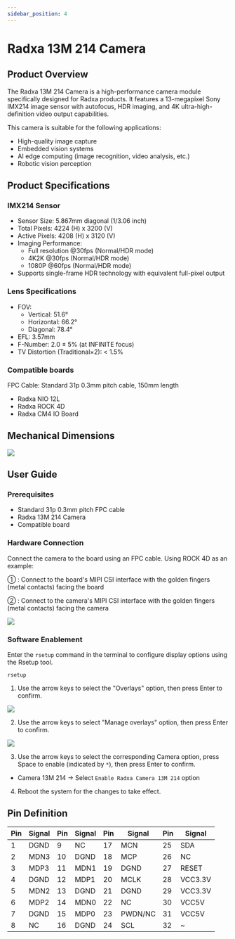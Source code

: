 ```yaml
---
sidebar_position: 4
---
```


# Radxa 13M 214 Camera

## Product Overview

The Radxa 13M 214 Camera is a high-performance camera module specifically designed for Radxa products. It features a 13-megapixel Sony IMX214 image sensor with autofocus, HDR imaging, and 4K ultra-high-definition video output capabilities.

This camera is suitable for the following applications:

- High-quality image capture
- Embedded vision systems
- AI edge computing (image recognition, video analysis, etc.)
- Robotic vision perception

## Product Specifications

### IMX214 Sensor

- Sensor Size: 5.867mm diagonal (1/3.06 inch)
- Total Pixels: 4224 (H) x 3200 (V)
- Active Pixels: 4208 (H) x 3120 (V)
- Imaging Performance:
  - Full resolution @30fps (Normal/HDR mode)
  - 4K2K @30fps (Normal/HDR mode)
  - 1080P @60fps (Normal/HDR mode)
- Supports single-frame HDR technology with equivalent full-pixel output

### Lens Specifications

- FOV:
  - Vertical: 51.6°
  - Horizontal: 66.2°
  - Diagonal: 78.4°
- EFL: 3.57mm
- F-Number: 2.0 ± 5% (at INFINITE focus)
- TV Distortion (Traditional×2): < 1.5%

### Compatible boards

FPC Cable: Standard 31p 0.3mm pitch cable, 150mm length

- Radxa NIO 12L
- Radxa ROCK 4D
- Radxa CM4 IO Board

## Mechanical Dimensions

<div style={{textAlign: 'center'}}>
    <img src="/en/img/accessories/camera_13m_214_dimension.webp" style={{width: '100%', maxWidth: '1200px'}} />
</div>

## User Guide

### Prerequisites

- Standard 31p 0.3mm pitch FPC cable
- Radxa 13M 214 Camera
- Compatible board

### Hardware Connection

Connect the camera to the board using an FPC cable. Using ROCK 4D as an example:

① : Connect to the board's MIPI CSI interface with the golden fingers (metal contacts) facing the board

② : Connect to the camera's MIPI CSI interface with the golden fingers (metal contacts) facing the camera

<div style={{textAlign: 'center'}}>
    <img src="/en/img/accessories/rock4d-camera-13m-214.webp" style={{width: '100%', maxWidth: '1200px'}} />
</div>

### Software Enablement

Enter the `rsetup` command in the terminal to configure display options using the Rsetup tool.

<NewCodeBlock tip="radxa@device$" type="device">

```
rsetup
```

</NewCodeBlock>

1. Use the arrow keys to select the "Overlays" option, then press Enter to confirm.

<div style={{ textAlign: "center" }}>
  <img
    src="/en/img/common/radxa-os/system-config/rsetup-overlays.webp"
    style={{ width: "100%", maxWidth: "1200px" }}
  />
</div>

2. Use the arrow keys to select "Manage overlays" option, then press Enter to confirm.

<div style={{ textAlign: "center" }}>
  <img
    src="/en/img/common/radxa-os/system-config/rsetup-overlays-manage.webp"
    style={{ width: "100%", maxWidth: "1200px" }}
  />
</div>

3. Use the arrow keys to select the corresponding Camera option, press Space to enable (indicated by `*`), then press Enter to confirm.

- Camera 13M 214 → Select `Enable Radxa Camera 13M 214` option

4. Reboot the system for the changes to take effect.

## Pin Definition

| Pin | Signal | Pin | Signal | Pin | Signal  | Pin | Signal  |
| --- | ------ | --- | ------ | --- | ------- | --- | ------- |
| 1   | DGND   | 9   | NC     | 17  | MCN     | 25  | SDA     |
| 2   | MDN3   | 10  | DGND   | 18  | MCP     | 26  | NC      |
| 3   | MDP3   | 11  | MDN1   | 19  | DGND    | 27  | RESET   |
| 4   | DGND   | 12  | MDP1   | 20  | MCLK    | 28  | VCC3.3V |
| 5   | MDN2   | 13  | DGND   | 21  | DGND    | 29  | VCC3.3V |
| 6   | MDP2   | 14  | MDN0   | 22  | NC      | 30  | VCC5V   |
| 7   | DGND   | 15  | MDP0   | 23  | PWDN/NC | 31  | VCC5V   |
| 8   | NC     | 16  | DGND   | 24  | SCL     | 32  | ~       |
